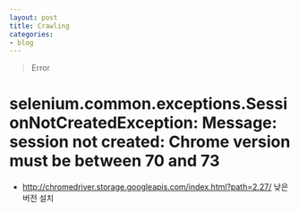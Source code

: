 ```yaml
---
layout: post
title: Crawling
categories:
- blog
---
```



> Error
# selenium.common.exceptions.SessionNotCreatedException: Message: session not created: Chrome version must be between 70 and 73

* http://chromedriver.storage.googleapis.com/index.html?path=2.27/  낮은 버전 설치
